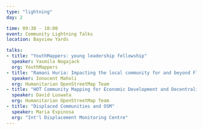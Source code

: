 ```yaml
---
type: "lightning"
day: 2

time: 09:30 - 10:00
event: Community Lightning Talks
location: Bayview Yards

talks:
- title: "YouthMappers: young leadership fellowship"
  speaker: Yasmila Nogajack
  org: YouthMappers
- title: "Ramani Huria: Impacting the local community for and beyond Flood Resilience"
  speaker: Innocent Maholi
  org: Humanitarian OpenStreetMap Team
- title: "HOT Community Mapping for Economic Development and Decentralization in Liberia"
  speaker: David Luswata
  org: Humanitarian OpenStreetMap Team
- title: "Displaced Communities and OSM"
  speaker: Maria Espinosa
  org: "Int'l Displacement Monitoring Centre"
---
```

